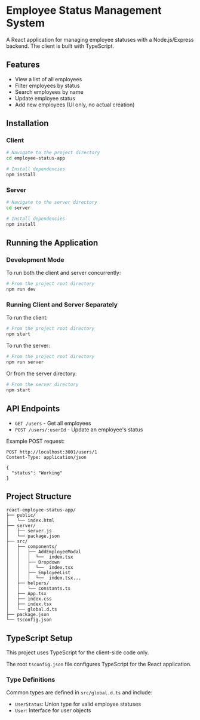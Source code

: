 # Employee Status Management System

A React application for managing employee statuses with a Node.js/Express backend. The client is built with TypeScript.

## Features

- View a list of all employees
- Filter employees by status
- Search employees by name
- Update employee status
- Add new employees (UI only, no actual creation)

## Installation

### Client

```bash
# Navigate to the project directory
cd employee-status-app

# Install dependencies
npm install
```

### Server

```bash
# Navigate to the server directory
cd server

# Install dependencies
npm install
```

## Running the Application

### Development Mode

To run both the client and server concurrently:

```bash
# From the project root directory
npm run dev
```

### Running Client and Server Separately

To run the client:

```bash
# From the project root directory
npm start
```

To run the server:

```bash
# From the project root directory
npm run server
```

Or from the server directory:

```bash
# From the server directory
npm start
```

## API Endpoints

- `GET /users` - Get all employees
- `POST /users/:userId` - Update an employee's status

Example POST request:
```
POST http://localhost:3001/users/1
Content-Type: application/json

{
  "status": "Working"
}
```

## Project Structure

```
react-employee-status-app/
├── public/
│   └── index.html
├── server/
│   ├── server.js
│   └── package.json
├── src/
│   ├── components/
│   │   ├── AddEmployeeModal
│   │   │  └──  index.tsx
│   │   ├── Dropdown
│   │   │  └──  index.tsx
│   │   ├── EmployeeList
│   │   │  └──  index.tsx...
│   ├── helpers/
│   │   └── constants.ts
│   ├── App.tsx
│   ├── index.css
│   ├── index.tsx
│   └── global.d.ts
├── package.json
└── tsconfig.json
```

## TypeScript Setup

This project uses TypeScript for the client-side code only.

The root `tsconfig.json` file configures TypeScript for the React application.

### Type Definitions

Common types are defined in `src/global.d.ts` and include:

- `UserStatus`: Union type for valid employee statuses
- `User`: Interface for user objects
